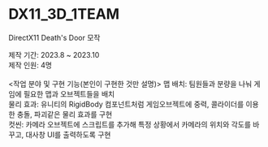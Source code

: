 # DX11_3D_1TEAM
DirectX11 Death's Door 모작

제작 기간: 2023.8 ~ 2023.10
<br/>
제작 인원: 4명
<br/><br/>
<작업 분야 및 구현 기능(본인이 구현한 것만 설명)>
맵 배치: 팀원들과 분량을 나눠 게임에 필요한 맵과 오브젝트들을 배치
<br/>
물리 효과: 유니티의 RigidBody 컴포넌트처럼 게임오브젝트에 중력, 콜라이더를 이용한 충돌, 파괴같은 물리 효과를 구현
<br/>
컷씬: 카메라 오브젝트에 스크립트를 추가해 특정 상황에서 카메라의 위치와 각도를 바꾸고, 대사창 UI를 출력하도록 구현
